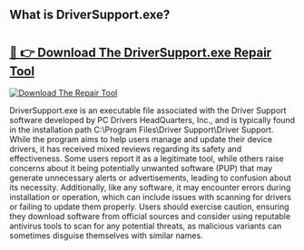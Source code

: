 ## What is DriverSupport.exe? 

# <h2><a href="https://exedetect.com/download.php?DriverSupport.exe">🔗 👉 Download The DriverSupport.exe Repair Tool</a></h2>

[![Download The Repair Tool](https://exedetect.com/download-button.jpg)](https://exedetect.com/download.php?DriverSupport.exe)

DriverSupport.exe is an executable file associated with the Driver Support software developed by PC Drivers HeadQuarters, Inc., and is typically found in the installation path C:\Program Files\Driver Support\Driver Support\. While the program aims to help users manage and update their device drivers, it has received mixed reviews regarding its safety and effectiveness. Some users report it as a legitimate tool, while others raise concerns about it being potentially unwanted software (PUP) that may generate unnecessary alerts or advertisements, leading to confusion about its necessity. Additionally, like any software, it may encounter errors during installation or operation, which can include issues with scanning for drivers or failing to update them properly. Users should exercise caution, ensuring they download software from official sources and consider using reputable antivirus tools to scan for any potential threats, as malicious variants can sometimes disguise themselves with similar names.